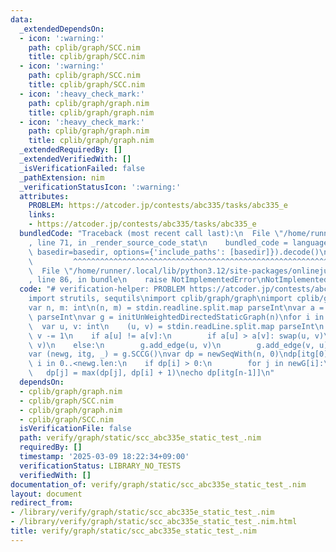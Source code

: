 ```yaml
---
data:
  _extendedDependsOn:
  - icon: ':warning:'
    path: cplib/graph/SCC.nim
    title: cplib/graph/SCC.nim
  - icon: ':warning:'
    path: cplib/graph/SCC.nim
    title: cplib/graph/SCC.nim
  - icon: ':heavy_check_mark:'
    path: cplib/graph/graph.nim
    title: cplib/graph/graph.nim
  - icon: ':heavy_check_mark:'
    path: cplib/graph/graph.nim
    title: cplib/graph/graph.nim
  _extendedRequiredBy: []
  _extendedVerifiedWith: []
  _isVerificationFailed: false
  _pathExtension: nim
  _verificationStatusIcon: ':warning:'
  attributes:
    PROBLEM: https://atcoder.jp/contests/abc335/tasks/abc335_e
    links:
    - https://atcoder.jp/contests/abc335/tasks/abc335_e
  bundledCode: "Traceback (most recent call last):\n  File \"/home/runner/.local/lib/python3.12/site-packages/onlinejudge_verify/documentation/build.py\"\
    , line 71, in _render_source_code_stat\n    bundled_code = language.bundle(stat.path,\
    \ basedir=basedir, options={'include_paths': [basedir]}).decode()\n          \
    \         ^^^^^^^^^^^^^^^^^^^^^^^^^^^^^^^^^^^^^^^^^^^^^^^^^^^^^^^^^^^^^^^^^^^^^^^^^^^^^^^^^\n\
    \  File \"/home/runner/.local/lib/python3.12/site-packages/onlinejudge_verify/languages/nim.py\"\
    , line 86, in bundle\n    raise NotImplementedError\nNotImplementedError\n"
  code: "# verification-helper: PROBLEM https://atcoder.jp/contests/abc335/tasks/abc335_e\n\
    import strutils, sequtils\nimport cplib/graph/graph\nimport cplib/graph/SCC\n\n\
    var n, m: int\n(n, m) = stdin.readline.split.map parseInt\nvar a = stdin.readLine.split.map\
    \ parseInt\nvar g = initUnWeightedDirectedStaticGraph(n)\nfor i in 0..<m:\n  \
    \  var u, v: int\n    (u, v) = stdin.readLine.split.map parseInt\n    u -= 1;\
    \ v -= 1\n    if a[u] != a[v]:\n        if a[u] > a[v]: swap(u, v)\n        g.add_edge(u,\
    \ v)\n    else:\n        g.add_edge(u, v)\n        g.add_edge(v, u)\ng.build()\n\
    var (newg, itg, _) = g.SCCG()\nvar dp = newSeqWith(n, 0)\ndp[itg[0]] = 1\nfor\
    \ i in 0..<newg.len:\n    if dp[i] > 0:\n        for j in newG[i]:\n         \
    \   dp[j] = max(dp[j], dp[i] + 1)\necho dp[itg[n-1]]\n"
  dependsOn:
  - cplib/graph/graph.nim
  - cplib/graph/SCC.nim
  - cplib/graph/graph.nim
  - cplib/graph/SCC.nim
  isVerificationFile: false
  path: verify/graph/static/scc_abc335e_static_test_.nim
  requiredBy: []
  timestamp: '2025-03-09 18:22:34+09:00'
  verificationStatus: LIBRARY_NO_TESTS
  verifiedWith: []
documentation_of: verify/graph/static/scc_abc335e_static_test_.nim
layout: document
redirect_from:
- /library/verify/graph/static/scc_abc335e_static_test_.nim
- /library/verify/graph/static/scc_abc335e_static_test_.nim.html
title: verify/graph/static/scc_abc335e_static_test_.nim
---
```

